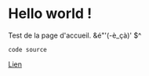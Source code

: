 # Hello world !

Test de la page d'accueil.
&é"'(-è_çà)'
$^

```
code source
```

[Lien](www.google.com)
